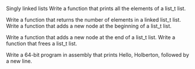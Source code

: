 Singly linked lists
Write a function that prints all the elements of a list_t list.


Write a function that returns the number of elements in a linked list_t list.
Write a function that adds a new node at the beginning of a list_t list.

Write a function that adds a new node at the end of a list_t list.
Write a function that frees a list_t list.

Write a 64-bit program in assembly that prints Hello, Holberton, followed by a new line.
